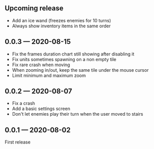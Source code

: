 ## Upcoming release

* Add an ice wand (freezes enemies for 10 turns)
* Always show inventory items in the same order

## 0.0.3 — 2020-08-15

* Fix the frames duration chart still showing after disabling it
* Fix units sometimes spawning on a non empty tile
* Fix rare crash when moving
* When zooming in/out, keep the same tile under the mouse cursor
* Limit minimum and maximum zoom

## 0.0.2 — 2020-08-07

* Fix a crash
* Add a basic settings screen
* Don't let enemies play their turn when the user moved to stairs

## 0.0.1 — 2020-08-02

First release
